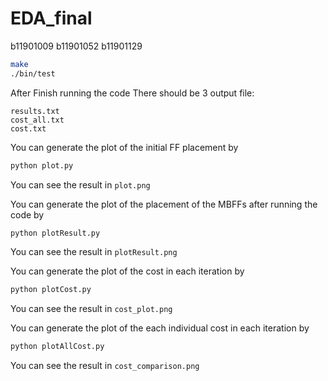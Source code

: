# EDA_final

b11901009 b11901052 b11901129

```bash
make
./bin/test
```

After Finish running the code
There should be 3 output file:
```
results.txt
cost_all.txt
cost.txt
```

You can generate the plot of the initial FF placement by 
```bash
python plot.py
```
You can see the result in ```plot.png```

You can generate the plot of the placement of the MBFFs after running the code by
```bash
python plotResult.py
```
You can see the result in ```plotResult.png```

You can generate the plot of the cost in each iteration by
```bash
python plotCost.py
```
You can see the result in ```cost_plot.png```

You can generate the plot of the each individual cost in each iteration by
```bash
python plotAllCost.py
```
You can see the result in ```cost_comparison.png```